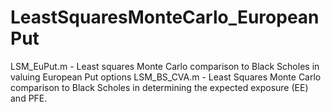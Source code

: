 # LeastSquaresMonteCarlo_EuropeanPut
LSM_EuPut.m - Least squares Monte Carlo comparison to Black Scholes in valuing European Put options
LSM_BS_CVA.m - Least Squares Monte Carlo comparison to Black Scholes in determining the expected exposure (EE) and PFE.
